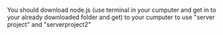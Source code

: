 You should download node.js (use terminal in your cumputer and get in to your already downloaded folder and get) to your cumputer to use "server project" and "serverproject2"
